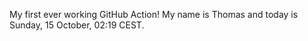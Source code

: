 My first ever working GitHub Action!
My name is Thomas and today is Sunday, 15 October, 02:19 CEST. 
